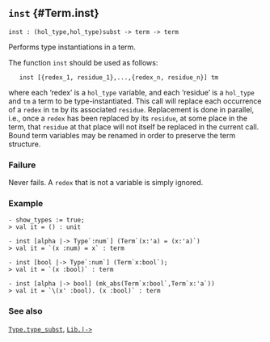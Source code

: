 ## `inst` {#Term.inst}


```
inst : (hol_type,hol_type)subst -> term -> term
```



Performs type instantiations in a term.


The function `inst` should be used as follows:
    
       inst [{redex_1, residue_1},...,{redex_n, residue_n}] tm
    
where each ‘redex’ is a `hol_type` variable, and each ‘residue’
is a `hol_type` and `tm` a term to be type-instantiated. This call will
replace each occurrence of a `redex` in `tm` by its associated
`residue`. Replacement is done in parallel, i.e., once a `redex` has been
replaced by its `residue`, at some place in the term, that `residue` at that
place will not itself be replaced in the current call. Bound term
variables may be renamed in order to preserve the term structure.

### Failure

Never fails. A `redex` that is not a variable is simply ignored.

### Example

    
    - show_types := true;
    > val it = () : unit
    
    - inst [alpha |-> Type`:num`] (Term`(x:'a) = (x:'a)`)
    > val it = `(x :num) = x` : term
    
    - inst [bool |-> Type`:num`] (Term`x:bool`);
    > val it = `(x :bool)` : term
    
    - inst [alpha |-> bool] (mk_abs(Term`x:bool`,Term`x:'a`))
    > val it = `\(x' :bool). (x :bool)` : term
    



### See also

[`Type.type_subst`](#Type.type_subst), [`Lib.|->`](#Lib..GZKQ4)

